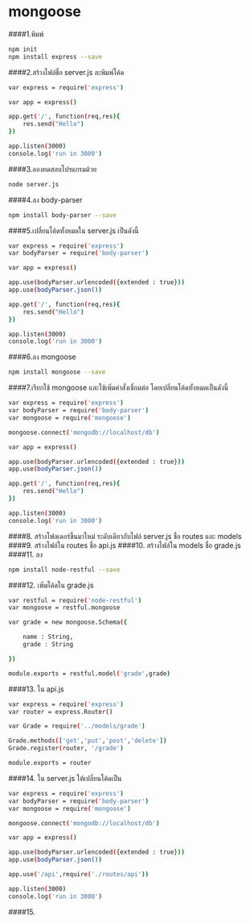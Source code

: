 # mongoose
####1.พิมพ์
```sh
npm init
npm install express --save
```
####2.สร้างไฟล์ชื่อ server.js ละพิมพ์โค้ด
```sh
var express = require('express')

var app = express()

app.get('/', function(req,res){
	res.send("Hello")
})

app.listen(3000)
console.log('run in 3000')
```
####3.ลองทดสอบโปรแกรมด้วย
```sh
node server.js
```
####4.ลง body-parser
```sh
npm install body-parser --save
```
####5.เปลี่ยนโค้ดทั้งหมดใน server.js เป็นดังนี้
```sh
var express = require('express')
var bodyParser = require('body-parser')

var app = express()

app.use(bodyParser.urlencoded({extended : true}))
app.use(bodyParser.json())

app.get('/', function(req,res){
	res.send("Hello")
})

app.listen(3000)
console.log('run in 3000')
```
####6.ลง mongoose
```sh
npm install mongoose --save
```
####7.เรียกใช้ mongoose และใช้เพิ่มคำสั่งเชื่อมต่อ โดยเปลี่ยนโค้ดทั้งหมดเป็นดังนี้
```sh
var express = require('express')
var bodyParser = require('body-parser')
var mongoose = require('mongoose')

mongoose.connect('mongodb://localhost/db')

var app = express()

app.use(bodyParser.urlencoded({extended : true}))
app.use(bodyParser.json())

app.get('/', function(req,res){
	res.send("Hello")
})

app.listen(3000)
console.log('run in 3000')
```
####8. สร้างโฟลเดอร์ขึ้นมาใหม่ ระดับเดียวกับไฟล์ server.js ชื่อ routes และ models
####9. สร้างไฟล์ใน routes ชื่อ api.js
####10. สร้างไฟล์ใน models ชื่อ grade.js
####11. ลง
```sh
npm install node-restful --save
```
####12. เพิ่มโค้ดใน grade.js
```sh
var restful = require('node-restful')
var mongoose = restful.mongoose

var grade = new mongoose.Schema({

	name : String,
	grade : String

})

module.exports = restful.model('grade',grade)
```
####13. ใน api.js
```sh
var express = require('express')
var router = express.Router()

var Grade = require('../models/grade')

Grade.methods(['get','put','post','delete'])
Grade.register(router, '/grade')

module.exports = router
```
####14. ใน server.js ให้เปลี่ยนโค้ดเป็น
```sh
var express = require('express')
var bodyParser = require('body-parser')
var mongoose = require('mongoose')

mongoose.connect('mongodb://localhost/db')

var app = express()

app.use(bodyParser.urlencoded({extended : true}))
app.use(bodyParser.json())

app.use('/api',require('./routes/api'))

app.listen(3000)
console.log('run in 3000')
```
####15. 
